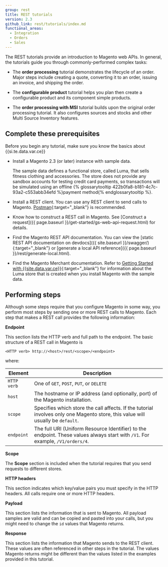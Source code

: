 ```yaml
---
group: rest
title: REST tutorials
version: 2.3
github_link: rest/tutorials/index.md
functional_areas:
  - Integration
  - Orders
  - Sales
---
```


The REST tutorials provide an introduction to Magento web APIs. In general, the tutorials guide you through commonly-performed complex tasks:

* The **order processing** tutorial demonstrates the lifecycle of an order. Major steps include creating a quote, converting it to an order, issuing an invoice, and shipping the order.

* The **configurable product** tutorial helps you plan then create a configurable product and its component simple products.

* The **order processing with MSI** tutorial builds upon the original order processing tutorial. It also configures sources and stocks and other Multi Source Inventory features.

## Complete these prerequisites

Before you begin any tutorial, make sure you know the basics about {{si.te.data.var.ce}}

* Install a Magento 2.3 (or later) instance with sample data.

  The sample data defines a functional store, called Luma, that sells fitness clothing and accessories. The store does not provide any sandbox accounts for testing credit card payments, so transactions will be simulated using an offline {% glossarytooltip 422b0fa8-b181-4c7c-93a2-c553abb34efd %}payment method{% endglossarytooltip %}.

* Install a REST client. You can use any REST client to send calls to Magento. [Postman](https://www.getpostman.com/){:target="_blank"} is recommended.

* Know how to construct a REST call in Magento. See [Construct a request]({{ page.baseurl }}/get-started/gs-web-api-request.html) for details.

* Find the Magento REST API documentation. You can view the [static REST API documentation on devdocs]({{ site.baseurl }}/swagger/){:target="_blank"} or [generate a local API reference]({{ page.baseurl }}/rest/generate-local.html).

* Find the Magento Merchant documentation. Refer to [Getting Started with {{site.data.var.ce}}](http://docs.magento.com/m2/ce/user_guide/getting-started.html){:target="_blank"} for information about the Luma store that is created when you install Magento with the sample data.

## Performing steps

Although some steps require that you configure Magento in some way, you perform most steps by sending one or more REST calls to Magento. Each step that makes a REST call provides the following information:

**Endpoint**

This section lists the HTTP verb and full path to the endpoint. The basic structure of a REST call in Magento is

`<HTTP verb> http://<host>/rest/<scope>/<endpoint>`

where:

Element | Description
--- | ---
`HTTP verb` | One of `GET`, `POST`, `PUT`, or `DELETE`
`host` | The hostname or IP address (and optionally, port) of the Magento installation.
`scope` | Specifies which store the call affects. If the tutorial involves only one Magento store, this value will usually be `default`.
`endpoint` | The full URI (Uniform Resource Identifier) to the endpoint. These values always start with `/V1`. For example, `/V1/orders/4`.


**Scope**

The **Scope** section is included when the tutorial requires that you send requests to different stores.

**HTTP headers**

This section indicates which key/value pairs you must specify in the HTTP headers. All calls require one or more HTTP headers.

**Payload**

This section lists the information that is sent to Magento. All payload samples are valid and can be copied and pasted into your calls, but you might need to change the `id` values that Magento returns.

**Response**

This section lists the information that Magento sends to the REST client. These values are often referenced in other steps in the tutorial. The values Magento returns might be different than the values listed in the examples provided in this tutorial.
